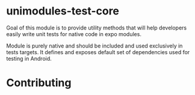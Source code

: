 # unimodules-test-core

Goal of this module is to provide utility methods that will help developers easily write unit tests for native code in expo modules.

Module is purely native and should be included and used exclusively in tests targets. It defines and exposes default set of dependencies used for testing in Android.

# Contributing
